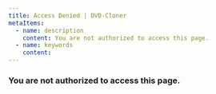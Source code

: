 ```yaml
---
title: Access Denied | DVD-Cloner
metaItems:
  - name: description
    content: You are not authorized to access this page.
  - name: keywords
    content: 
---
```


### You are not authorized to access this page.